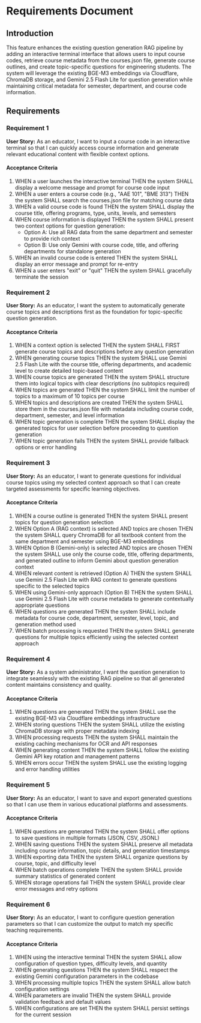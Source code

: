 # Requirements Document

## Introduction

This feature enhances the existing question generation RAG pipeline by adding an interactive terminal interface that allows users to input course codes, retrieve course metadata from the courses.json file, generate course outlines, and create topic-specific questions for engineering students. The system will leverage the existing BGE-M3 embeddings via Cloudflare, ChromaDB storage, and Gemini 2.5 Flash Lite for question generation while maintaining critical metadata for semester, department, and course code information.

## Requirements

### Requirement 1

**User Story:** As an educator, I want to input a course code in an interactive terminal so that I can quickly access course information and generate relevant educational content with flexible context options.

#### Acceptance Criteria

1. WHEN a user launches the interactive terminal THEN the system SHALL display a welcome message and prompt for course code input
2. WHEN a user enters a course code (e.g., "AAE 101", "BME 313") THEN the system SHALL search the courses.json file for matching course data
3. WHEN a valid course code is found THEN the system SHALL display the course title, offering programs, type, units, levels, and semesters
4. WHEN course information is displayed THEN the system SHALL present two context options for question generation:
   - Option A: Use all RAG data from the same department and semester to provide rich context
   - Option B: Use only Gemini with course code, title, and offering departments for standalone generation
5. WHEN an invalid course code is entered THEN the system SHALL display an error message and prompt for re-entry
6. WHEN a user enters "exit" or "quit" THEN the system SHALL gracefully terminate the session

### Requirement 2

**User Story:** As an educator, I want the system to automatically generate course topics and descriptions first as the foundation for topic-specific question generation.

#### Acceptance Criteria

1. WHEN a context option is selected THEN the system SHALL FIRST generate course topics and descriptions before any question generation
2. WHEN generating course topics THEN the system SHALL use Gemini 2.5 Flash Lite with the course title, offering departments, and academic level to create detailed topic-based content
3. WHEN course topics are generated THEN the system SHALL structure them into logical topics with clear descriptions (no subtopics required)
4. WHEN topics are generated THEN the system SHALL limit the number of topics to a maximum of 10 topics per course
5. WHEN topics and descriptions are created THEN the system SHALL store them in the courses.json file with metadata including course code, department, semester, and level information
6. WHEN topic generation is complete THEN the system SHALL display the generated topics for user selection before proceeding to question generation
7. WHEN topic generation fails THEN the system SHALL provide fallback options or error handling

### Requirement 3

**User Story:** As an educator, I want to generate questions for individual course topics using my selected context approach so that I can create targeted assessments for specific learning objectives.

#### Acceptance Criteria

1. WHEN a course outline is generated THEN the system SHALL present topics for question generation selection
2. WHEN Option A (RAG context) is selected AND topics are chosen THEN the system SHALL query ChromaDB for all textbook content from the same department and semester using BGE-M3 embeddings
3. WHEN Option B (Gemini-only) is selected AND topics are chosen THEN the system SHALL use only the course code, title, offering departments, and generated outline to inform Gemini about question generation context
4. WHEN relevant content is retrieved (Option A) THEN the system SHALL use Gemini 2.5 Flash Lite with RAG context to generate questions specific to the selected topics
5. WHEN using Gemini-only approach (Option B) THEN the system SHALL use Gemini 2.5 Flash Lite with course metadata to generate contextually appropriate questions
6. WHEN questions are generated THEN the system SHALL include metadata for course code, department, semester, level, topic, and generation method used
7. WHEN batch processing is requested THEN the system SHALL generate questions for multiple topics efficiently using the selected context approach

### Requirement 4

**User Story:** As a system administrator, I want the question generation to integrate seamlessly with the existing RAG pipeline so that all generated content maintains consistency and quality.

#### Acceptance Criteria

1. WHEN questions are generated THEN the system SHALL use the existing BGE-M3 via Cloudflare embeddings infrastructure
2. WHEN storing questions THEN the system SHALL utilize the existing ChromaDB storage with proper metadata indexing
3. WHEN processing requests THEN the system SHALL maintain the existing caching mechanisms for OCR and API responses
4. WHEN generating content THEN the system SHALL follow the existing Gemini API key rotation and management patterns
5. WHEN errors occur THEN the system SHALL use the existing logging and error handling utilities

### Requirement 5

**User Story:** As an educator, I want to save and export generated questions so that I can use them in various educational platforms and assessments.

#### Acceptance Criteria

1. WHEN questions are generated THEN the system SHALL offer options to save questions in multiple formats (JSON, CSV, JSONL)
2. WHEN saving questions THEN the system SHALL preserve all metadata including course information, topic details, and generation timestamps
3. WHEN exporting data THEN the system SHALL organize questions by course, topic, and difficulty level
4. WHEN batch operations complete THEN the system SHALL provide summary statistics of generated content
5. WHEN storage operations fail THEN the system SHALL provide clear error messages and retry options

### Requirement 6

**User Story:** As an educator, I want to configure question generation parameters so that I can customize the output to match my specific teaching requirements.

#### Acceptance Criteria

1. WHEN using the interactive terminal THEN the system SHALL allow configuration of question types, difficulty levels, and quantity
2. WHEN generating questions THEN the system SHALL respect the existing Gemini configuration parameters in the codebase
3. WHEN processing multiple topics THEN the system SHALL allow batch configuration settings
4. WHEN parameters are invalid THEN the system SHALL provide validation feedback and default values
5. WHEN configurations are set THEN the system SHALL persist settings for the current session